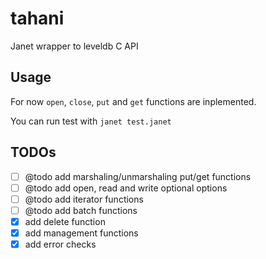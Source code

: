 # tahani

Janet wrapper to leveldb C API

## Usage

For now `open`, `close`, `put` and `get` functions are inplemented.

You can run test with `janet test.janet`

## TODOs

- [ ] @todo add marshaling/unmarshaling put/get functions
- [ ] @todo add open, read and write optional options
- [ ] @todo add iterator functions
- [ ] @todo add batch functions
- [x] add delete function
- [x] add management functions
- [x] add error checks

